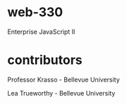 # web-330
Enterprise JavaScript II

# contributors
Professor Krasso - Bellevue University

Lea Trueworthy - Bellevue University
